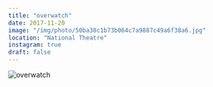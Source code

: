 ```yaml
---
title: "overwatch"
date: 2017-11-20
image: "/img/photo/50ba38c1b73b064c7a9887c49a6f38a6.jpg"
location: "National Theatre"
instagram: true
draft: false
---
```


![overwatch](/img/photo/50ba38c1b73b064c7a9887c49a6f38a6.jpg)
